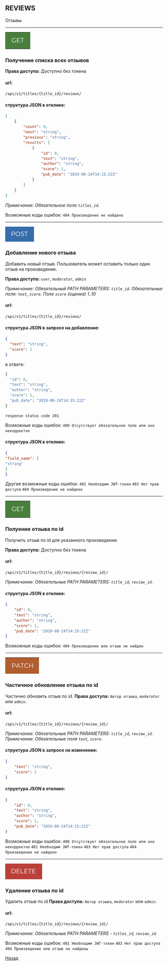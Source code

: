 ## REVIEWS
Отзывы
***
![GET](../png/get.png)
### Получение списка всех отзывов

**Права доступа:** Доступно без токена

#### url:

```
/api/v1/titles/{title_id}/reviews/
```
#### структура JSON в отклике:
```JSON
[
    {
        "count": 0,
        "next": "string",
        "previous": "string",
        "results": [
            {
                "id": 0,
                "text": "string",
                "author": "string",
                "score": 1,
                "pub_date": "2019-08-24T14:15:22Z"
            }
        ]
    }
]
```

*Примечание: Обязательное поле `titles_id`.*

Возможные коды ошибок:
`404 Произведение не найдено`
***
![POST](../png/post.png)
### Добавление нового отзыва
Добавить новый отзыв. Пользователь может оставить только один отзыв на произведение.

**Права доступа:** `user`, `moderator`, `admin`

*Примечание: Обязательный PATH PARAMETERS: `title_id`.*
*Обязательные поля: `text`, `score`.*
*Поле `score` (оценка) 1..10*


#### url:
```
/api/v1/titles/{title_id}/reviews/
```
#### структура JSON в запросе на добавление:
```JSON
{
  "text": "string",
  "score": 1
}
```
в ответе:

```python
{
  "id": 0,
  "text": "string",
  "author": "string",
  "score": 1,
  "pub_date": "2019-08-24T14:15:22Z"
}
```
`response status code 201`

Возможные коды ошибок:
`400 Отсутствует обязательное поле или оно некорректно`
#### структура JSON в отклике:
```JSON
{
"field_name": [
"string"
]
}
```
Другие возможные коды ошибок:
`401 Необходим JWT-токен`
`403 Нет прав доступа`
`404 Произведение не найдено`
***
![GET](../png/get.png)
### Полуение отзыва по id
Получить отзыв по id для указанного произведения.

**Права доступа:** Доступно без токена
#### url:
```
/api/v1/titles/{title_id}/reviews/{review_id}/
```
*Примечание: Обязательные PATH PARAMETERS: `title_id`, `review_id`.*

#### структура JSON в отклике:
```JSON
{
    "id": 0,
    "text": "string",
    "author": "string",
    "score": 1,
    "pub_date": "2019-08-24T14:15:22Z"
}
```
Возможные коды ошибок:
`404 Произведение или отзыв не найден`
***
![PATCH](../png/patch.png)
### Частичное обновление отзыва по id
Частично обновить отзыв по id.
**Права доступа:** `Автор отзыва`, `moderator` или `admin`.

#### url:
```
/api/v1/titles/{title_id}/reviews/{review_id}/
```
*Примечание: Обязательные PATH PARAMETERS: `title_id`, `review_id`.*
*Примечание: Обязательные поля `text`, `score`.*
#### структура JSON в запросе на изменение:
```JSON
{
    "text": "string",
    "score": 1
}
```
#### структура JSON в отклике:
```JSON
{
    "id": 0,
    "text": "string",
    "author": "string",
    "score": 1,
    "pub_date": "2019-08-24T14:15:22Z"
}
```

Возможные коды ошибок:
`400 Отсутствует обязательное поле или оно некорректно`
`401 Необходим JWT-токен`
`403 Нет прав доступа`
`404 Произведение не найдено`
***
![DELETE](../png/delete.png)
### Удаление отзыва по id
Удалить отзыв по id
**Права доступа:** `Автор отзыва`, `moderator` или `admin`.
#### url:
```
/api/v1/titles/{title_id}/reviews/{review_id}/
```
*Примечание: Обязательные PATH PARAMETERS - `titles_id`, `review_id`.*

Возможные коды ошибок:
`401 Необходим JWT-токен`
`403 Нет прав доступа`
`404 Произведение или отзыв не найдены`

[Назад](../../../README.md)
